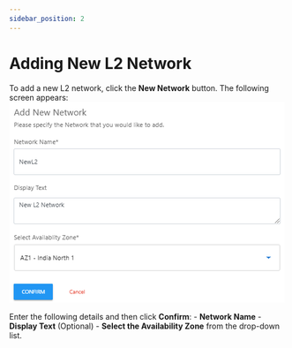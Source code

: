 ```yaml
---
sidebar_position: 2
---
```

# Adding New L2 Network

To add a new L2 network, click the **New Network** button. The following screen appears:
![Manage NAT gateway](img/L22.png)
   
Enter the following details and then click **Confirm**:
	- **Network Name**
	- **Display Text** (Optional)
	- **Select the Availability Zone** from the drop-down list.
   







